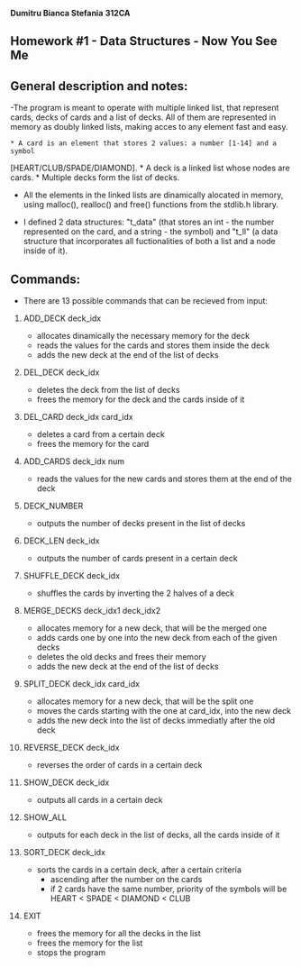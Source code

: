 **Dumitru Bianca Stefania**
**312CA**

## Homework #1 - Data Structures - Now You See Me

## General description and notes:

-The program is meant to operate with multiple linked list, that represent 
cards, decks of cards and a list of decks. All of them are represented in memory
as doubly linked lists, making acces to any element fast and easy.

    * A card is an element that stores 2 values: a number [1-14] and a symbol
[HEART/CLUB/SPADE/DIAMOND].
    * A deck is a linked list whose nodes are cards.
    * Multiple decks form the list of decks.

- All the elements in the linked lists are dinamically alocated in memory,
using malloc(), realloc() and free() functions from the stdlib.h library.

- I defined 2 data structures: "t_data" (that stores an int - the number represented
on the card, and a string - the symbol) and "t_ll" (a data structure that incorporates
all fuctionalities of both a list and a node inside of it).

## Commands:
- There are 13 possible commands that can be recieved from input:

1) ADD_DECK deck_idx
	- allocates dinamically the necessary memory for the deck
	- reads the values for the cards and stores them inside the deck
	- adds the new deck at the end of the list of decks

2) DEL_DECK deck_idx
	- deletes the deck from the list of decks
    - frees the memory for the deck and the cards inside of it

3) DEL_CARD deck_idx card_idx
	- deletes a card from a certain deck
    - frees the memory for the card

4) ADD_CARDS deck_idx num
	- reads the values for the new cards and stores them at 
        the end of the deck

5) DECK_NUMBER
	- outputs the number of decks present in the list of decks

6) DECK_LEN deck_idx
	- outputs the number of cards present in a certain deck

7) SHUFFLE_DECK deck_idx
	- shuffles the cards by inverting the 2 halves of a deck

8) MERGE_DECKS deck_idx1 deck_idx2
	- allocates memory for a new deck, that will be the merged one
    - adds cards one by one into the new deck from each of the given decks
    - deletes the old decks and frees their memory
	- adds the new deck at the end of the list of decks

9) SPLIT_DECK deck_idx card_idx
	- allocates memory for a new deck, that will be the split one
	- moves the cards starting with the one at card_idx, into the new deck
    - adds the new deck into the list of decks immediatly after the old deck

10) REVERSE_DECK deck_idx
    - reverses the order of cards in a certain deck
	
11) SHOW_DECK deck_idx
    - outputs all cards in a certain deck

12) SHOW_ALL
    - outputs for each deck in the list of decks, all the cards inside of it

13) SORT_DECK deck_idx
    - sorts the cards in a certain deck, after a certain criteria
        - ascending after the number on the cards
        - if 2 cards have the same number, priority of the symbols will be
            HEART < SPADE < DIAMOND < CLUB

14) EXIT
    - frees the memory for all the decks in the list
	- frees the memory for the list
	- stops the program
